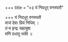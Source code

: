 +++
title = "०३ यं निदधुर् वनस्पतौ"

+++
यं निदधुर् वनस्पतौ  
वाजं देवाः प्रियं निधिम् ।  
तं म इन्द्रः सहायुषा  
मणिं दधातु भर्तवे ॥